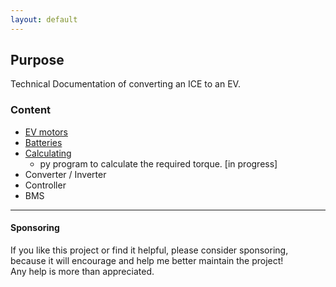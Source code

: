 ```yaml
---
layout: default
---
```


## Purpose
   Technical Documentation of converting an ICE to an EV. 

### Content
* [EV motors](./evEngine.md) 
* [Batteries](./batteries.md) 
* [Calculating](./calculating.md)
  * py program to calculate the required torque. [in progress]
*  Converter / Inverter
*  Controller
*  BMS 

***

#### Sponsoring

If you like this project or find it helpful, please consider sponsoring, <br>
because it will encourage and help me better maintain the project! <br>
Any help is more than appreciated. 

